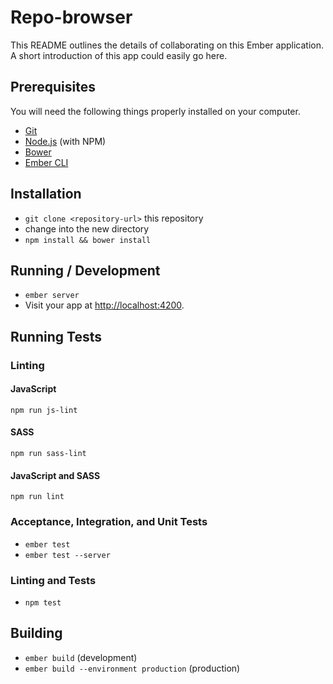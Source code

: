 # Repo-browser

This README outlines the details of collaborating on this Ember application.
A short introduction of this app could easily go here.

## Prerequisites

You will need the following things properly installed on your computer.

* [Git](http://git-scm.com/)
* [Node.js](http://nodejs.org/) (with NPM)
* [Bower](http://bower.io/)
* [Ember CLI](http://ember-cli.com/)

## Installation

* `git clone <repository-url>` this repository
* change into the new directory
* `npm install && bower install`

## Running / Development

* `ember server`
* Visit your app at [http://localhost:4200](http://localhost:4200).

## Running Tests

### Linting

#### JavaScript

`npm run js-lint`

#### SASS

`npm run sass-lint`

#### JavaScript and SASS

`npm run lint`

### Acceptance, Integration, and Unit Tests

* `ember test`
* `ember test --server`

### Linting and Tests

* `npm test`

## Building

* `ember build` (development)
* `ember build --environment production` (production)
